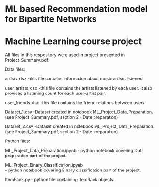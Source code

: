# ML based Recommendation model for Bipartite Networks
# Machine Learning course project 
 
All files in this respository were used in project presented in Project_Summary.pdf.

Data files:

  artists.xlsx
      -this file contains information about music artists listened.
      
  user_artists.xlsx
      -this file contains the artists listened by each user. It also provides a listening count for each user-artist pair.
      
  user_friends.xlsx
      -this file contains the friend relations between users.
      
  Dataset_1.csv
      -Dataset created in notebook ML_Project_Data_Preparation. (see Project_Summary.pdf, section 2 - Date preparation)
      
  Dataset_2.csv
      -Dataset created in notebook ML_Project_Data_Preparation. (see Project_Summary.pdf, section 2 - Date preparation)
      
      
Python files:

  ML_Project_Data_Preparation.ipynb 
      - python notebook covering Data preparation part of the project.
  
  ML_Project_Binary_Classification.ipynb  
      - python notebook covering Binary classification part of the project.
      
 ItemRank.py
      - python file containing ItemRank objects.


